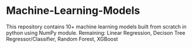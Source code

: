 # Machine-Learning-Models
This repository contains 10+ machine learning models built from scratch in python using NumPy module.
Remaining: Linear Regression, Decison Tree Regressor/Classifier, Random Forest, XGBoost
